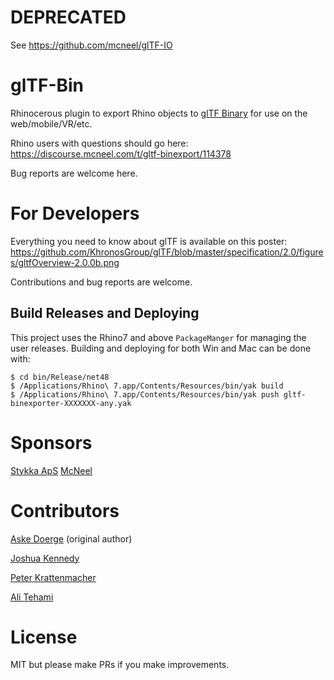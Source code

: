 # DEPRECATED
See https://github.com/mcneel/glTF-IO
# glTF-Bin

Rhinocerous plugin to export Rhino objects to [glTF Binary](https://www.khronos.org/gltf/) for use on the web/mobile/VR/etc.

Rhino users with questions should go here: https://discourse.mcneel.com/t/gltf-binexport/114378

Bug reports are welcome here.

# For Developers

Everything you need to know about glTF is available on this poster: https://github.com/KhronosGroup/glTF/blob/master/specification/2.0/figures/gltfOverview-2.0.0b.png

Contributions and bug reports are welcome.

## Build Releases and Deploying
This project uses the Rhino7 and above `PackageManger` for managing the user releases.
Building and deploying for both Win and Mac can be done with:
```
$ cd bin/Release/net48
$ /Applications/Rhino\ 7.app/Contents/Resources/bin/yak build
$ /Applications/Rhino\ 7.app/Contents/Resources/bin/yak push gltf-binexporter-XXXXXXX-any.yak
```

# Sponsors
[Stykka ApS](https://stykka.com)
[McNeel](https://rhino3d.com)

# Contributors
[Aske Doerge](https://github.com/Doerge) (original author)

[Joshua Kennedy](https://github.com/jrz371)

[Peter Krattenmacher](https://github.com/pkratten)

[Ali Tehami](https://github.com/alitehami)

# License
MIT but please make PRs if you make improvements.

